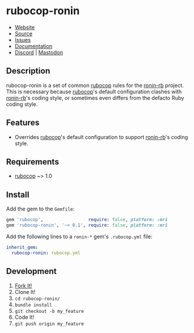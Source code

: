 # rubocop-ronin

* [Website](https://ronin-rb.dev/)
* [Source](https://github.com/ronin-rb/rubocop-ronin)
* [Issues](https://github.com/ronin-rb/rubocop-ronin/issues)
* [Documentation](https://ronin-rb.dev/docs/rubocop-ronin/frames)
* [Discord](https://discord.gg/6WAb3PsVX9) |
  [Mastodon](https://infosec.exchange/@ronin_rb)

## Description

rubocop-ronin is a set of common [rubocop] rules for the [ronin-rb] project.
This is necessary because [rubocop]'s default configuration clashes with
[ronin-rb]'s coding style, or sometimes even differs from the defacto Ruby
coding style.

## Features

* Overrides [rubocop]'s default configuration to support [ronin-rb]'s coding
  style.

## Requirements

* [rubocop] ~> 1.0

## Install

Add the gem to the `Gemfile`:

```ruby
gem 'rubocop',                 require: false, platform: :mri
gem 'rubocop-ronin', '~> 0.1', require: false, platform: :mri
```

Add the following lines to a `ronin-*` gem's `.rubocop.yml` file:

```yaml
inherit_gem:
  rubocop-ronin: rubocop.yml
```

## Development

1. [Fork It!](https://github.com/ronin-rb/rubocop-ronin/fork)
2. Clone It!
3. `cd rubocop-ronin/`
4. `bundle install`
5. `git checkout -b my_feature`
6. Code It!
8. `git push origin my_feature`

[rubocop]: https://rubocop.org/
[ronin-rb]: https://github.com/ronin-rb
